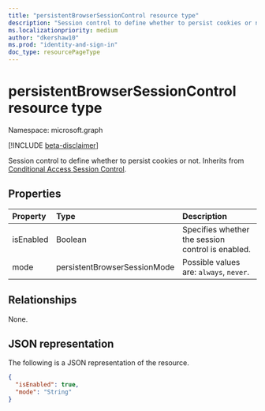 ```yaml
---
title: "persistentBrowserSessionControl resource type"
description: "Session control to define whether to persist cookies or not."
ms.localizationpriority: medium
author: "dkershaw10"
ms.prod: "identity-and-sign-in"
doc_type: resourcePageType
---
```


# persistentBrowserSessionControl resource type

Namespace: microsoft.graph

[!INCLUDE [beta-disclaimer](../../includes/beta-disclaimer.md)]

Session control to define whether to persist cookies or not. Inherits from [Conditional Access Session Control](conditionalaccesssessioncontrol.md).

## Properties

| Property     | Type        | Description |
|:-------------|:------------|:------------|
|isEnabled     |Boolean      | Specifies whether the session control is enabled. |
|mode|persistentBrowserSessionMode| Possible values are: `always`, `never`.|

## Relationships

None.

## JSON representation

The following is a JSON representation of the resource.

<!-- {
  "blockType": "resource",
  "optionalProperties": [

  ],
  "@odata.type": "microsoft.graph.persistentBrowserSessionControl",
  "baseType": "microsoft.graph.conditionalAccessSessionControl"
}-->

```json
{
  "isEnabled": true,
  "mode": "String"
}
```

<!-- uuid: 16cd6b66-4b1a-43a1-adaf-3a886856ed98
2019-02-04 14:57:30 UTC -->
<!-- {
  "type": "#page.annotation",
  "description": "persistentBrowserSessionControl resource",
  "keywords": "",
  "section": "documentation",
  "tocPath": ""
}-->

